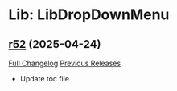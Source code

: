 # Lib: LibDropDownMenu

## [r52](https://github.com/HizurosWoWAddOns/LibDropDownMenu/tree/r52) (2025-04-24)
[Full Changelog](https://github.com/HizurosWoWAddOns/LibDropDownMenu/commits/r52) [Previous Releases](https://github.com/HizurosWoWAddOns/LibDropDownMenu/releases)

- Update toc file  
